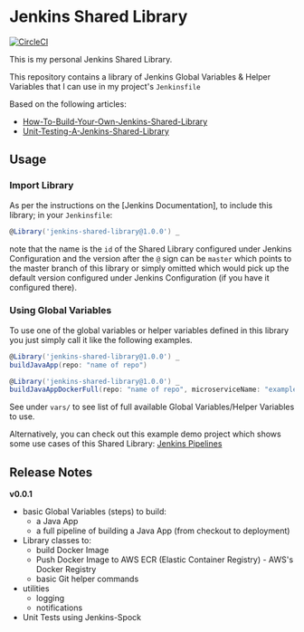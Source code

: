 # Jenkins Shared Library

[![CircleCI](https://circleci.com/gh/colinbut/jenkins-shared-library.svg?style=svg)](https://circleci.com/gh/colinbut/jenkins-shared-library)

This is my personal Jenkins Shared Library.

This repository contains a library of Jenkins Global Variables & Helper Variables that I can use in my project's `Jenkinsfile`

Based on the following articles:
- [How-To-Build-Your-Own-Jenkins-Shared-Library](https://itnext.io/how-to-build-your-own-jenkins-shared-library-9dc129db260c) 
- [Unit-Testing-A-Jenkins-Shared-Library](https://itnext.io/unit-testing-a-jenkins-shared-library-9bfb6b599748)

## Usage

### Import Library

As per the instructions on the [Jenkins Documentation], to include this library; in your `Jenkinsfile`:

```groovy
@Library('jenkins-shared-library@1.0.0') _
```
note that the name is the `id` of the Shared Library configured under Jenkins Configuration and the version after the `@` sign 
can be `master` which points to the master branch of this library or simply omitted which would pick up the 
default version configured under Jenkins Configuration (if you have it configured there).

### Using Global Variables

To use one of the global variables or helper variables defined in this library you just simply call it like the following examples.

```groovy
@Library('jenkins-shared-library@1.0.0') _
buildJavaApp(repo: "name of repo")
```

```groovy
@Library('jenkins-shared-library@1.0.0') _
buildJavaAppDockerFull(repo: "name of repo", microserviceName: "example-app")
```

See under `vars/` to see list of full available Global Variables/Helper Variables to use.

Alternatively, you can check out this example demo project which shows some use cases of this Shared Library:
[Jenkins Pipelines](http://github.com/colinbut/jenkins-pipelines.git)

## Release Notes

__v0.0.1__
+ basic Global Variables (steps) to build:
    + a Java App
    + a full pipeline of building a Java App (from checkout to deployment)
+ Library classes to:
    + build Docker Image
    + Push Docker Image to AWS ECR (Elastic Container Registry) - AWS's Docker Registry
    + basic Git helper commands
+ utilities
    + logging
    + notifications
+ Unit Tests using Jenkins-Spock
